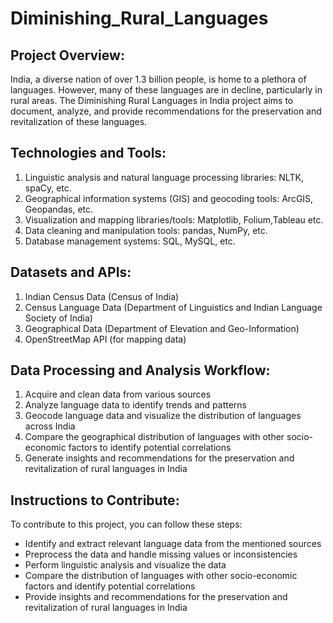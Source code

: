 # Diminishing_Rural_Languages

## Project Overview: 
India, a diverse nation of over 1.3 billion people, is home to a plethora of languages. However, many of these languages are in decline, particularly in rural areas. The Diminishing Rural Languages in India project aims to document, analyze, and provide recommendations for the preservation and revitalization of these languages.

## Technologies and Tools:
1. Linguistic analysis and natural language processing libraries: NLTK, spaCy, etc.
2. Geographical information systems (GIS) and geocoding tools: ArcGIS, Geopandas, etc.
3. Visualization and mapping libraries/tools: Matplotlib, Folium,Tableau etc.
4. Data cleaning and manipulation tools: pandas, NumPy, etc.
5. Database management systems: SQL, MySQL, etc.

## Datasets and APIs:
1. Indian Census Data (Census of India)
2. Census Language Data (Department of Linguistics and Indian Language Society of India)
3. Geographical Data (Department of Elevation and Geo-Information)
4. OpenStreetMap API (for mapping data)

## Data Processing and Analysis Workflow:
1. Acquire and clean data from various sources
2. Analyze language data to identify trends and patterns
3. Geocode language data and visualize the distribution of languages across India
4. Compare the geographical distribution of languages with other socio-economic factors to identify potential correlations
5. Generate insights and recommendations for the preservation and revitalization of rural languages in India

## Instructions to Contribute: 
To contribute to this project, you can follow these steps:
- Identify and extract relevant language data from the mentioned sources
- Preprocess the data and handle missing values or inconsistencies
- Perform linguistic analysis and visualize the data
- Compare the distribution of languages with other socio-economic factors and identify potential correlations
- Provide insights and recommendations for the preservation and revitalization of rural languages in India
